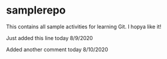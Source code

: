 # samplerepo
This contains all sample activities for learning Git.
I hopya like it!

Just added this line today 8/9/2020

Added another comment today 8/10/2020

